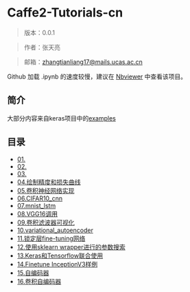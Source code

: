 # Caffe2-Tutorials-cn
> 版本：0.0.1

> 作者：张天亮

> 邮箱：zhangtianliang17@mails.ucas.ac.cn

Github 加载 .ipynb 的速度较慢，建议在 [Nbviewer](http://nbviewer.ipython.org/github/xingkongliang/) 中查看该项目。

## 简介
大部分内容来自keras项目中的[examples](https://github.com/fchollet/keras/tree/master/examples)

## 目录

- [01.](01.mnist_mpl.ipynb)
- [02.](02.save_model.ipynb)
- [03.](03.load_model.ipynb)
- [04.绘制精度和损失曲线](04.plot_acc_loss.ipynb)
- [05.卷积神经网络实现](05.mnist_cnn.ipynb)
- [06.CIFAR10_cnn](06.cifar10_cnn.ipynb)
- [07.mnist_lstm](07.mnist_lstm.ipynb)
- [08.VGG16调用](08.vgg-16.ipynb)
- [09.卷积滤波器可视化](09.conv_filter_visualization.ipynb)
- [10.variational_autoencoder](10.variational_autoencoder.ipynb)
- [11.锁定层fine-tuning网络](11.mnist_transfer_cnn.ipynb)
- [12.使用sklearn wrapper进行的参数搜索](12.mnist_sklearn_wrapper.ipynb)
- [13.Keras和Tensorflow联合使用](13.Keras_with_tensorflow.ipynb)
- [14.Finetune InceptionV3样例](14.finetune_InceptionV3.ipynb)
- [15.自编码器](15.autoencoder.ipynb)
- [16.卷积自编码器](16.Convolutional_autoencoder.ipynb)



